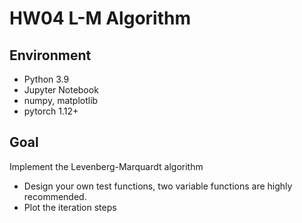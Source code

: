 # HW04 L-M Algorithm

## Environment
* Python 3.9
* Jupyter Notebook
* numpy, matplotlib
* pytorch 1.12+

## Goal
Implement the Levenberg-Marquardt algorithm  

* Design your own test functions, two variable functions are highly recommended.
* Plot the iteration steps